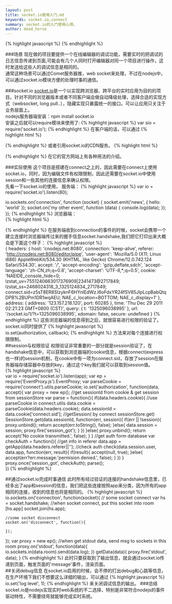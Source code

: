 ```yaml
---
layout: post
title: socket.io使用入门.md
keywords: socket.io,connect
summary: socket.io的入门使用心得，
author: dead_horse
---
```

{% highlight javascript %}
{% endhighlight %}

###场景
  现在做的项目要提供一个在线编辑器的调试功能，需要实时的把调试的日志信息传递到页面,可能会有几个人同时打开编辑器对同一个项目进行操作，这时发送给这些人的调试信息是相同的。   
  通常这种场景可以通过Comet服务器推，web socket来处理，不过在nodejs中，可以通过socket.io模块方便的处理时事的通信。   
  
###socket.io
  [socket.io](http://socket.io/)是一个以实现跨浏览器、跨平台的实时应用为目的的项目。针对不同的浏览器版本或者不同客户端会做自动降级处理，选择合适的实现方式（websocket, long pull..），隐藏实现只暴露统一的接口。可以让应用只关注于业务层面上。   
  nodejs服务器端安装：npm install socket.io   
  安装之后就可以require模块来使用了:
{% highlight javascript %}
  var sio = require('socket.io');
{% endhighlight %}
  在客户端的话，可以通过
{% highlight html %}
<script src="/socket.io/socket.io.js"></script>
{% endhighlight %}
  或者引用socket.io的CDN服务。
{% highlight html %}
<script src="http://cdn.socket.io/stable/socket.io.js"></script>
{% endhighlight %}
  在它的官方网站上有各种用法的介绍。   

###实际使用
  这个项目是搭建在connect之上的，因此需要在connect上使用socket.io，同时，因为编辑文件有权限限制，因此还需要在socket.io中使用session和一些其他的连接信息来确认权限。   
  先看一下socket.io的使用， 服务端：
{% highlight javascript %}
var io = require('socket.io').listen(80);

io.sockets.on('connection', function (socket) {
  socket.emit('news', { hello: 'world' });
  socket.on('my other event', function (data) {
    console.log(data);
  });
});
{% endhighlight %}
  浏览器端：   
{% highlight html %}
<script src="/socket.io/socket.io.js"></script>
<script>
  var socket = io.connect('http://localhost');
  socket.on('news', function (data) {
    console.log(data);
    socket.emit('my other event', { my: 'data' });
  });
</script>
{% endhighlight %}
  在服务端收到connection的事件的时候，socket会携带一个建立连接时浏览器端传过来的握手信息socket.handshake,我们把它打印出来大概会是下面这个样子：
{% highlight javascript %}  
{ headers: 
   { 
     host: 'cnodejs.net:8080',
     connection: 'keep-alive',
     referer: 'http://cnodejs.net:8080/editor/pipe',
     'user-agent': 'Mozilla/5.0 (X11; Linux i686) AppleWebKit/534.30 (KHTML, like Gecko) Chrome/12.0.742.124 Safari/534.30',
     accept: '*/*',
     'accept-encoding': 'gzip,deflate,sdch',
     'accept-language': 'zh-CN,zh;q=0.8',
     'accept-charset': 'UTF-8,*;q=0.5',
     cookie: 'NAEIDE_console_hide=0; lzstat_uv=7551240663017376909|2341473@2717849; lzstat_ss=2468024318_3_1325124834_2717849; connect.sid=z5sT8ER8SIzyknF6HYnIEdWz.l6oFdxYR24fSV85JIpLcpBabQtqDPB%2BUPm1DR1wqAEU; NAE_c_location=BOTTOM; NAE_c_display=1' 
     },
  address: { address: '123.157.218.120', port: 60285 },
  time: 'Thu Dec 29 2011 02:21:23 GMT+0800 (CST)',
  query: { t: '1325096038995' },
  url: '/socket.io/1/?t=1325096038995',
  xdomain: false,
  secure: undefined
}
{% endhighlight %}
这些浏览器端的信息得到之后，就很容易进行权限的验证了。socket.io同时提供了
{% highlight javascript %}  
io.set(authorization, callback);
{% endhighlight %}
方法来对每个连接进行权限限制。   
##session与权限验证
权限验证非常重要的一部分就是session验证了，在handshake信息中，可以获取到浏览器端的cookie信息，根据connect(express也一样)的session机制，在cookie中有一项为connect.sid，存放了session在服务器端存储容器中存放的key，通过这个key我们就可以获取到session值。   
{% highlight javascript %}  
var io = require('socket.io').listen(app);
var ep = require('EventProxy.js').EventProxy;
var parseCookie = require('connect').utils.parseCookie;
io.set('authorization', function(data, accept){
    var proxy = new ep();
    //get sessionId from cookie & get session from sessionStore
    var parse = function(){
      if(data.headers.cookie){
        //use parseCookie in connect.utils
        data.cookie = parseCookie(data.headers.cookie);
        data.sessionId = data.cookie['connect.sid'];
        //getSession( by connect sessionStore.get)
        SessionStore.get(data.sessionId, function(err, session){
          if(err || !session){
            proxy.unbind();
            return accept(err.toString(), false);
          }else{
            data.session = session;
            proxy.fire('session_got');
          }
        })
      }else{
        proxy.unbind();
        return accept('No cookie transmitted.', false);
      }
    }
    //get auth form database
    var checkAuth = function(){
      //get info in referer
      data.app = getApp(data.headers.referer||'');
      //check auth
      check(data.session.user, data.app, function(err, result){
        if(result){
          accept(null, true);
        }else{
          accept(err?err.message:'permision denied.', false);
        }
      })
    }
    proxy.once('session_got', checkAuth);
    parse();    
  })
{% endhighlight %}

##通过socket.io完成时事通信
此时所有经过验证的连接的handshake信息里，已经多出了app和session的信息，我们把这些连接按照app来分类，因为所有的app相同的连接，收到的信息也将是相同的。
{% highlight javascript %}  
 io.sockets.on('connection', function(socket){  // some socket connect
    var hs = socket.handshake;
    //when socket connect, put this socket into room [hs.app]
    socket.join(hs.app);
    
    //some socket disconnect
    socket.on('disconnect', function(){
      
    });
  });
var proxy = new ep();
//when get stdout data, send msg to sockets in this room
proxy.on('stdout', function(data){
  io.sockets.in(data.room).send(data.log);
})
getData(data){
  proxy.fire('stdout', data);
}
{% endhighlight %}
此时只要获取到了输出信息，就会通过socket.io传递到页面，触发页面的'message'事件，渲染页面。   
##关闭debug信息
在socket.io启用的时候，会不停的打出debug和心跳等信息，在生产环境下我们不想要这么详细的输出，可以通过
{% highlight javascript %}
  io.set('log level', 1); 
{% endhighlight %}
来关闭调试信息的输出。
###总结
socket.io是nodejs实现实时web系统的不二选择，特别是非常符合nodejs的事件驱动特性，不需要绕弯就能够完成实时系统。   